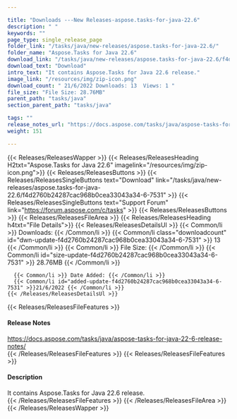 ```yaml
---

title: "Downloads ---New Releases-aspose.tasks-for-java-22.6"
description: " "
keywords: ""
page_type: single_release_page
folder_link: "/tasks/java/new-releases/aspose.tasks-for-java-22.6/"
folder_name: "Aspose.Tasks for Java 22.6"
download_link: "/tasks/java/new-releases/aspose.tasks-for-java-22.6/f4d2760b24287cac968b0cea33043a34-6-7531"
download_text: "Download"
intro_text: "It contains Aspose.Tasks for Java 22.6 release."
image_link: "/resources/img/zip-icon.png"
download_count: " 21/6/2022 Downloads: 13  Views: 1 "
file_size: "File Size: 28.76MB"
parent_path: "tasks/java"
section_parent_path: "tasks/java"

tags: ""
release_notes_url: "https://docs.aspose.com/tasks/java/aspose-tasks-for-java-22-6-release-notes/"
weight: 151

---
```


{{< Releases/ReleasesWapper >}}
  {{< Releases/ReleasesHeading H2txt="Aspose.Tasks for Java 22.6" imagelink="/resources/img/zip-icon.png">}}
  {{< Releases/ReleasesButtons >}}
    {{< Releases/ReleasesSingleButtons text="Download" link="/tasks/java/new-releases/aspose.tasks-for-java-22.6/f4d2760b24287cac968b0cea33043a34-6-7531" >}}
    {{< Releases/ReleasesSingleButtons text="Support Forum" link="https://forum.aspose.com/c/tasks" >}}
  {{< Releases/ReleasesButtons >}}
  {{< Releases/ReleasesFileArea >}}
    {{< Releases/ReleasesHeading h4txt="File Details">}}
    {{< Releases/ReleasesDetailsUl >}}
      {{< Common/li >}} Downloads: {{< /Common/li >}}
      {{< Common/li class="downloadcount" id="dwn-update-f4d2760b24287cac968b0cea33043a34-6-7531" >}} 13 {{< /Common/li >}}
      {{< Common/li >}} File Size: {{< /Common/li >}}
      {{< Common/li id="size-update-f4d2760b24287cac968b0cea33043a34-6-7531" >}} 28.76MB {{< /Common/li >}}

      {{< Common/li >}} Date Added: {{< /Common/li >}}
      {{< Common/li id="added-update-f4d2760b24287cac968b0cea33043a34-6-7531" >}}21/6/2022 {{< /Common/li >}}
    {{< /Releases/ReleasesDetailsUl >}}

  {{< Releases/ReleasesFileFeatures >}}
      <h4>Release Notes</h4><div><a href='https://docs.aspose.com/tasks/java/aspose-tasks-for-java-22-6-release-notes/'>https://docs.aspose.com/tasks/java/aspose-tasks-for-java-22-6-release-notes/</a></div>
  {{< /Releases/ReleasesFileFeatures >}}
  {{< Releases/ReleasesFileFeatures >}}
      <h4>Description</h4><div class="HTMLDescription">It contains Aspose.Tasks for Java 22.6 release.</div>
  {{< /Releases/ReleasesFileFeatures >}}
 {{< /Releases/ReleasesFileArea >}}
{{< /Releases/ReleasesWapper >}}


